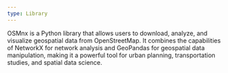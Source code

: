 ```yaml
---
type: Library
---
```


OSMnx is a Python library that allows users to download, analyze, and visualize geospatial data from OpenStreetMap. It combines the capabilities of NetworkX for network analysis and GeoPandas for geospatial data manipulation, making it a powerful tool for urban planning, transportation studies, and spatial data science.
